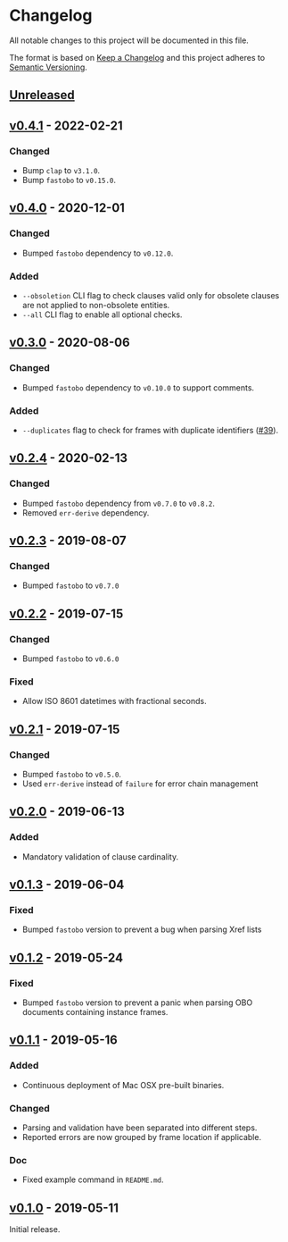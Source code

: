 # Changelog
All notable changes to this project will be documented in this file.

The format is based on [Keep a Changelog](http://keepachangelog.com/en/1.0.0/)
and this project adheres to [Semantic Versioning](http://semver.org/spec/v2.0.0.html).


## [Unreleased]
[Unreleased]: https://github.com/fastobo/fastobo/compare/v0.4.1...HEAD

## [v0.4.1] - 2022-02-21
[v0.4.1]: https://github.com/fastobo/fastobo/compare/v0.4.0...v0.4.1
### Changed
- Bump `clap` to `v3.1.0`.
- Bump `fastobo` to `v0.15.0`.

## [v0.4.0] - 2020-12-01
[v0.4.0]: https://github.com/fastobo/fastobo/compare/v0.3.0...v0.4.0
### Changed
- Bumped `fastobo` dependency to `v0.12.0`.
### Added 
- `--obsoletion` CLI flag to check clauses valid only for obsolete clauses are not applied to non-obsolete entities.
- `--all` CLI flag to enable all optional checks.

## [v0.3.0] - 2020-08-06
[v0.3.0]: https://github.com/fastobo/fastobo/compare/v0.2.4...v0.3.0
### Changed
- Bumped `fastobo` dependency to `v0.10.0` to support comments.
### Added
- `--duplicates` flag to check for frames with duplicate identifiers
  ([#39](https://github.com/fastobo/fastobo-validator/issues/39)).

## [v0.2.4] - 2020-02-13
[v0.2.4]: https://github.com/fastobo/fastobo/compare/v0.2.3...v0.2.4
### Changed
- Bumped `fastobo` dependency from `v0.7.0` to `v0.8.2`.
- Removed `err-derive` dependency.

## [v0.2.3] - 2019-08-07
[v0.2.3]: https://github.com/fastobo/fastobo/compare/v0.2.2...v0.2.3
### Changed
- Bumped `fastobo` to `v0.7.0`

## [v0.2.2] - 2019-07-15
[v0.2.2]: https://github.com/fastobo/fastobo/compare/v0.2.1...v0.2.2
### Changed
- Bumped `fastobo` to `v0.6.0`
### Fixed
- Allow ISO 8601 datetimes with fractional seconds.

## [v0.2.1] - 2019-07-15
[v0.2.1]: https://github.com/fastobo/fastobo/compare/v0.2.0...v0.2.1
### Changed
- Bumped `fastobo` to `v0.5.0`.
- Used `err-derive` instead of `failure` for error chain management

## [v0.2.0] - 2019-06-13
[v0.2.0]: https://github.com/fastobo/fastobo/compare/v0.1.3...v0.2.0
### Added
- Mandatory validation of clause cardinality.

## [v0.1.3] - 2019-06-04
[v0.1.3]: https://github.com/fastobo/fastobo/compare/v0.1.2...v0.1.3
### Fixed
- Bumped `fastobo` version to prevent a bug when parsing Xref lists

## [v0.1.2] - 2019-05-24
[v0.1.2]: https://github.com/fastobo/fastobo/compare/v0.1.1...v0.1.2
### Fixed
- Bumped `fastobo` version to prevent a panic when parsing OBO
  documents containing instance frames.

## [v0.1.1] - 2019-05-16
[v0.1.1]: https://github.com/fastobo/fastobo/compare/v0.1.0...v0.1.1
### Added
- Continuous deployment of Mac OSX pre-built binaries.
### Changed
- Parsing and validation have been separated into different steps.
- Reported errors are now grouped by frame location if applicable.
### Doc
- Fixed example command in `README.md`.

## [v0.1.0] - 2019-05-11
[v0.1.0]: https://github.com/fastobo/fastobo/compare/239f642...v0.1.0
Initial release.
